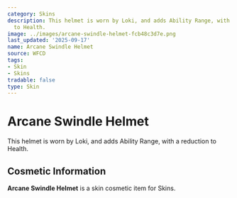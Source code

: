 ```yaml
---
category: Skins
description: This helmet is worn by Loki, and adds Ability Range, with a reduction
  to Health.
image: ../images/arcane-swindle-helmet-fcb48c3d7e.png
last_updated: '2025-09-17'
name: Arcane Swindle Helmet
source: WFCD
tags:
- Skin
- Skins
tradable: false
type: Skin
---
```


# Arcane Swindle Helmet

This helmet is worn by Loki, and adds Ability Range, with a reduction to Health.

## Cosmetic Information

**Arcane Swindle Helmet** is a skin cosmetic item for Skins.

